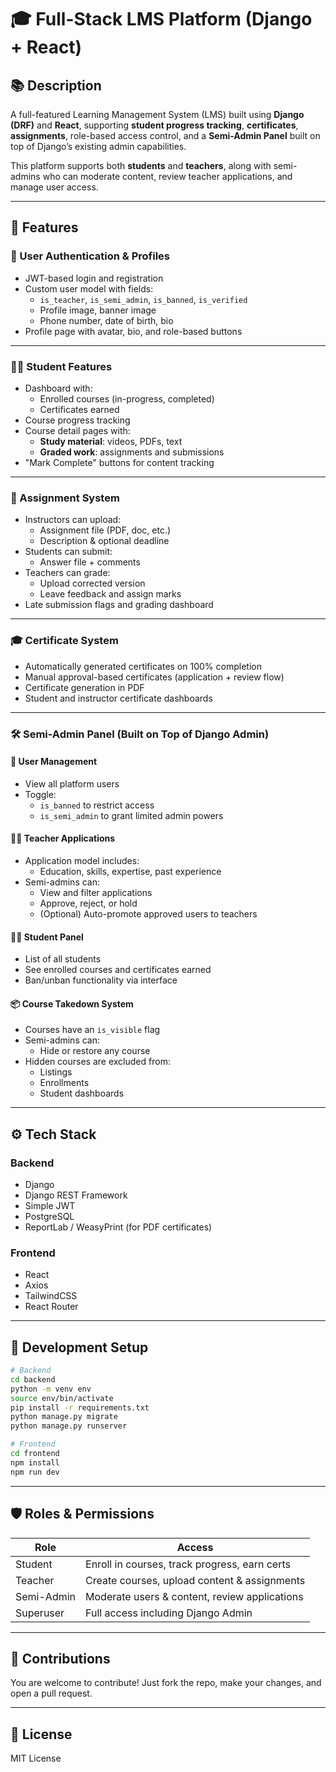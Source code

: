 # 🎓 Full-Stack LMS Platform (Django + React)

## 📚 Description

A full-featured Learning Management System (LMS) built using **Django (DRF)** and **React**, supporting **student progress tracking**, **certificates**, **assignments**, role-based access control, and a **Semi-Admin Panel** built on top of Django’s existing admin capabilities.

This platform supports both **students** and **teachers**, along with semi-admins who can moderate content, review teacher applications, and manage user access.

---

## 🚀 Features

### 👤 User Authentication & Profiles
- JWT-based login and registration
- Custom user model with fields:
  - `is_teacher`, `is_semi_admin`, `is_banned`, `is_verified`
  - Profile image, banner image
  - Phone number, date of birth, bio
- Profile page with avatar, bio, and role-based buttons

---

### 🧑‍🎓 Student Features
- Dashboard with:
  - Enrolled courses (in-progress, completed)
  - Certificates earned
- Course progress tracking
- Course detail pages with:
  - **Study material**: videos, PDFs, text
  - **Graded work**: assignments and submissions
- "Mark Complete" buttons for content tracking

---

### 🧠 Assignment System
- Instructors can upload:
  - Assignment file (PDF, doc, etc.)
  - Description & optional deadline
- Students can submit:
  - Answer file + comments
- Teachers can grade:
  - Upload corrected version
  - Leave feedback and assign marks
- Late submission flags and grading dashboard

---

### 🎓 Certificate System
- Automatically generated certificates on 100% completion
- Manual approval-based certificates (application + review flow)
- Certificate generation in PDF
- Student and instructor certificate dashboards

---

### 🛠️ Semi-Admin Panel (Built on Top of Django Admin)

#### 🔐 User Management
- View all platform users
- Toggle:
  - `is_banned` to restrict access
  - `is_semi_admin` to grant limited admin powers

#### 🧑‍🏫 Teacher Applications
- Application model includes:
  - Education, skills, expertise, past experience
- Semi-admins can:
  - View and filter applications
  - Approve, reject, or hold
  - (Optional) Auto-promote approved users to teachers

#### 👨‍🎓 Student Panel
- List of all students
- See enrolled courses and certificates earned
- Ban/unban functionality via interface

#### 📦 Course Takedown System
- Courses have an `is_visible` flag
- Semi-admins can:
  - Hide or restore any course
- Hidden courses are excluded from:
  - Listings
  - Enrollments
  - Student dashboards

---

## ⚙️ Tech Stack

### Backend
- Django
- Django REST Framework
- Simple JWT
- PostgreSQL
- ReportLab / WeasyPrint (for PDF certificates)

### Frontend
- React
- Axios
- TailwindCSS
- React Router

---

## 🧪 Development Setup

```bash
# Backend
cd backend
python -m venv env
source env/bin/activate
pip install -r requirements.txt
python manage.py migrate
python manage.py runserver

# Frontend
cd frontend
npm install
npm run dev
```

---

## 🛡️ Roles & Permissions

| Role         | Access                                        |
|--------------|-----------------------------------------------|
| Student      | Enroll in courses, track progress, earn certs |
| Teacher      | Create courses, upload content & assignments  |
| Semi-Admin   | Moderate users & content, review applications |
| Superuser    | Full access including Django Admin            |

---

## 🙌 Contributions

You are welcome to contribute! Just fork the repo, make your changes, and open a pull request.

---

## 📃 License

MIT License